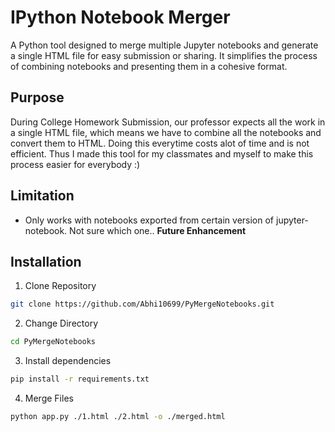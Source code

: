 # IPython Notebook Merger

A Python tool designed to merge multiple Jupyter notebooks and generate a single HTML file for easy submission or sharing. It simplifies the process of combining notebooks and presenting them in a cohesive format.

## Purpose

During College Homework Submission, our professor expects all the work in a single HTML file, which means we have to combine all the notebooks and convert them to HTML. Doing this everytime costs alot of time and is not efficient. Thus I made this tool for my classmates and myself to make this process easier for everybody :)

## Limitation

- Only works with notebooks exported from certain version of jupyter-notebook. Not sure which one.. **Future Enhancement**

## Installation

1. Clone Repository
```bash
git clone https://github.com/Abhi10699/PyMergeNotebooks.git
```

2. Change Directory
```bash
cd PyMergeNotebooks
```

3. Install dependencies
```bash
pip install -r requirements.txt
```

4. Merge Files
```bash
python app.py ./1.html ./2.html -o ./merged.html
```
